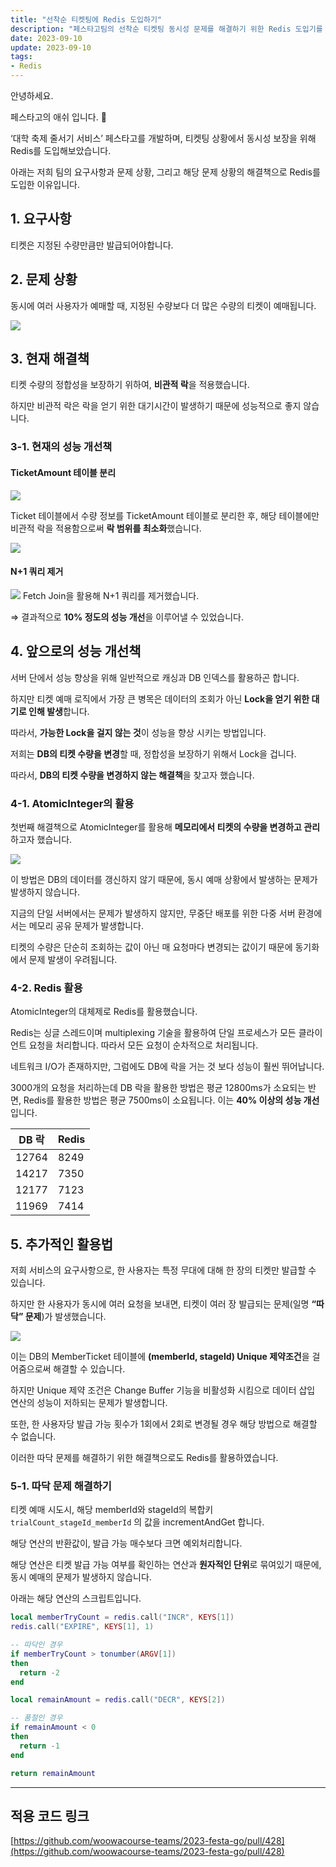 ```yaml
---
title: "선착순 티켓팅에 Redis 도입하기"
description: "페스타고팀의 선착순 티켓팅 동시성 문제를 해결하기 위한 Redis 도입기를 설명합니다."
date: 2023-09-10
update: 2023-09-10
tags:
- Redis
---
```


안녕하세요.

페스타고의 애쉬 입니다. 🏹

‘대학 축제 줄서기 서비스’ 페스타고를 개발하며, 티켓팅 상황에서 동시성 보장을 위해 Redis를 도입해보았습니다.


아래는 저희 팀의 요구사항과 문제 상황, 그리고 해당 문제 상황의 해결책으로 Redis를 도입한 이유입니다.


## 1. 요구사항

티켓은 지정된 수량만큼만 발급되어야합니다.

## 2. 문제 상황

동시에 여러 사용자가 예매할 때, 지정된 수량보다 더 많은 수량의 티켓이 예매됩니다.

![](images/문제상황.png)

## 3. 현재 해결책

티켓 수량의 정합성을 보장하기 위하여, **비관적 락**을 적용했습니다.

하지만 비관적 락은 락을 얻기 위한 대기시간이 발생하기 때문에 성능적으로 좋지 않습니다.

### 3-1. 현재의 성능 개선책

#### TicketAmount 테이블 분리
![](images/ticket도메인구조.png)

Ticket 테이블에서 수량 정보를 TicketAmount 테이블로 분리한 후, 해당 테이블에만 비관적 락을 적용함으로써 **락 범위를 최소화**했습니다.

![](images/lock범위.png)


#### N+1 쿼리 제거
![](images/n+1.png)
Fetch Join을 활용해 N+1 쿼리를 제거했습니다.



⇒ 결과적으로 **10% 정도의 성능 개선**을 이루어낼 수 있었습니다.


## 4. 앞으로의 성능 개선책

서버 단에서 성능 향상을 위해 일반적으로 캐싱과 DB 인덱스를 활용하곤 합니다.

하지만 티켓 예매 로직에서 가장 큰 병목은 데이터의 조회가 아닌 **Lock을 얻기 위한 대기로 인해 발생**합니다.

따라서, **가능한 Lock을 걸지 않는 것**이 성능을 향상 시키는 방법입니다.

저희는 **DB의 티켓 수량을 변경**할 때, 정합성을 보장하기 위해서 Lock을 겁니다.

따라서, **DB의 티켓 수량을 변경하지 않는 해결책**을 찾고자 했습니다.

### 4-1. AtomicInteger의 활용

첫번째 해결책으로 AtomicInteger를 활용해 **메모리에서 티켓의 수량을 변경하고 관리**하고자 했습니다.

![](images/atomicInteger.png)

이 방법은 DB의 데이터를 갱신하지 않기 때문에, 동시 예매 상황에서 발생하는 문제가 발생하지 않습니다.

지금의 단일 서버에서는 문제가 발생하지 않지만, 무중단 배포를 위한 다중 서버 환경에서는 메모리 공유 문제가 발생합니다.

티켓의 수량은 단순히 조회하는 값이 아닌 매 요청마다 변경되는 값이기 때문에 동기화에서 문제 발생이 우려됩니다.

### 4-2. Redis 활용

AtomicInteger의 대체제로 Redis를 활용했습니다.

Redis는 싱글 스레드이며 multiplexing 기술을 활용하여 단일 프로세스가 모든 클라이언트 요청을 처리합니다. 따라서 모든 요청이 순차적으로 처리됩니다.

네트워크 I/O가 존재하지만, 그럼에도 DB에 락을 거는 것 보다 성능이 훨씬 뛰어납니다.

3000개의 요청을 처리하는데 DB 락을 활용한 방법은 평균 12800ms가 소요되는 반면, Redis를 활용한 방법은 평균 7500ms이 소요됩니다. 이는 **40% 이상의 성능 개선**입니다.

| DB 락 | Redis |
| --- | --- |
| 12764 | 8249 |
| 14217 | 7350 |
| 12177 | 7123 |
| 11969 | 7414 |


## 5. 추가적인 활용법

저희 서비스의 요구사항으로, 한 사용자는 특정 무대에 대해 한 장의 티켓만 발급할 수 있습니다.

하지만 한 사용자가 동시에 여러 요청을 보내면, 티켓이 여러 장 발급되는 문제(일명 **“따닥” 문제**)가 발생했습니다.

![](images/따닥.png)

이는 DB의 MemberTicket 테이블에 **(memberId, stageId) Unique 제약조건**을 걸어줌으로써 해결할 수 있습니다.

하지만 Unique 제약 조건은 Change Buffer 기능을 비활성화 시킴으로 데이터 삽입 연산의 성능이 저하되는 문제가 발생합니다.

또한, 한 사용자당 발급 가능 횟수가 1회에서 2회로 변경될 경우 해당 방법으로 해결할 수 없습니다.

이러한 따닥 문제를 해결하기 위한 해결책으로도 Redis를 활용하였습니다.


### 5-1. 따닥 문제 해결하기

티켓 예매 시도시, 해당 memberId와 stageId의 복합키 `trialCount_stageId_memberId` 의 값을 incrementAndGet 합니다.

해당 연산의 반환값이, 발급 가능 매수보다 크면 예외처리합니다.

해당 연산은 티켓 발급 가능 여부를 확인하는 연산과 **원자적인 단위**로 묶여있기 때문에, 동시 예매의 문제가 발생하지 않습니다.

아래는 해당 연산의 스크립트입니다.

```lua
local memberTryCount = redis.call("INCR", KEYS[1])
redis.call("EXPIRE", KEYS[1], 1)

-- 따닥인 경우
if memberTryCount > tonumber(ARGV[1])
then
  return -2
end

local remainAmount = redis.call("DECR", KEYS[2])

-- 품절인 경우
if remainAmount < 0
then
  return -1
end

return remainAmount
```

---

## **적용 코드 링크**

[https://github.com/woowacourse-teams/2023-festa-go/pull/428](https://github.com/woowacourse-teams/2023-festa-go/pull/428)